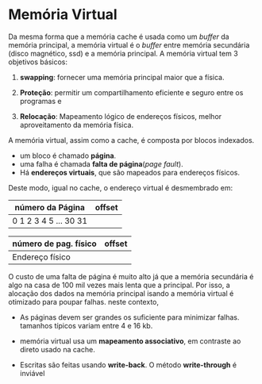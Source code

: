 # Memória Virtual

Da mesma forma que a memória cache é usada como um _buffer_ da memória principal, a memória virtual é o _buffer_ entre memória secundária (disco magnético, ssd) e a memória principal. A memória virtual tem 3 objetivos básicos:

1. **swapping**: fornecer uma memória principal maior que a física.

2. **Proteção**: permitir um compartilhamento eficiente e seguro entre os programas e

3. **Relocação**: Mapeamento lógico de endereços físicos, melhor aproveitamento da memória física.

A memória virtual, assim como a cache, é composta por blocos indexados.

- um bloco é chamado **página**.
- uma falha é chamada **falta de página**(_page fault_).
- Há **endereços virtuais**, que são mapeados para endereços físicos.

Deste modo, igual no cache, o endereço virtual é desmembrado em:

| número da Página      | offset |
| --------------------- | ------ |
| 0 1 2 3 4 5 ... 30 31 |

| número de pag. físico | offset |
| --------------------- | ------ |
| Endereço físico       |

O custo de uma falta de página é muito alto já que a memória secundária é algo na casa de 100 mil vezes mais lenta que a principal. Por isso, a alocação dos dados na memória principal isando a memória virtual é otimizado para poupar falhas. neste contexto,

- As páginas devem ser grandes os suficiente para minimizar falhas. tamanhos típicos variam entre 4 e 16 kb.

- memória virtual usa um **mapeamento associativo**, em contraste ao direto usado na cache.

- Escritas são feitas usando **write-back**. O método **write-through** é inviável
